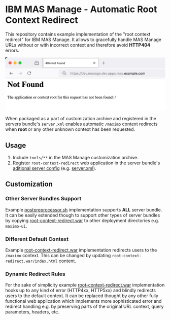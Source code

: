 # IBM MAS Manage - Automatic Root Context Redirect
This repository contains example implementation of the "root context redirect" for IBM MAS Manage. It allows to gracefully handle MAS Manage URLs without or with incorrect context and therefore avoid **HTTP404** errors.

![HTTP404 error when accessing MAS Manage root context](mas-manage-error.png)

When packaged as a part of customization archive and registered in the servers bundle's `server.xml` enables automatic `/maximo` context redirects when **root** or any other unknown context has been requested. 

## Usage

1. Include `tools/**` in the MAS Manage customization archive.
2. Register `root-context-redirect` web application in the server bundle's [aditional server config](https://www.ibm.com/docs/en/mas-cd/maximo-manage/continuous-delivery?topic=customizing-configuring-application-server) (e.g. [server.xml](server.xml)).

## Customization

### Other Server Bundles Support

Example [postpreprocessor.sh](tools/maximo/en/postpreprocessor.sh) implementation supports **ALL** server bundle. It can be easily extended though to support other types of server bundles by copying [root-context-redirect.war](tools/maximo/en/root-context-redirect.war) to other deployment directories e.g. `maximo-ui`.

### Different Default Context

Example [root-context-redirect.war](tools/maximo/en/root-context-redirect.war) implementation redirects users to the `/maximo` context. This can be changed by updating `root-context-redirect.war/index.html` content. 

### Dynamic Redirect Rules

For the sake of simplicity example [root-context-redirect.war](tools/maximo/en/root-context-redirect.war) implementation hooks up to any kind of error (HTTP4xx, HTTP5xx) and blindly redirects users to the default context. It can be replaced thought by any other fully functional web application which implements more sophisticated error and redirect handling e.g. by preserving parts of the original URL context, query parameters, headers, etc.